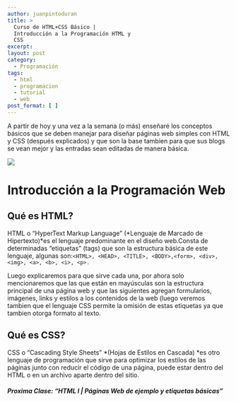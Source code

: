 ```yaml
---
author: juanpintoduran
title: >
  Curso de HTML+CSS Básico |
  Introducción a la Programación HTML y
  CSS
excerpt:
layout: post
category:
  - Programación
tags:
  - html
  - programacion
  - tutorial
  - web
post_format: [ ]
---
```

A partir de hoy y una vez a la semana (o más) enseñaré los conceptos básicos que se deben manejar para diseñar páginas web simples con HTML y CSS (después explicados) y que son la base tambien para que sus blogs se vean mejor y las entradas sean editadas de manera básica.

[![][2]][2]

# Introducción a la Programación Web

## Qué es HTML?

HTML o “HyperText Markup Language” (*Lenguaje de Marcado de Hipertexto)*es el lenguaje predominante en el diseño web.Consta de determinadas “etiquetas” (tags) que son la estructura básica de este lenguaje, algunas son:`<HTML>, <HEAD>, <TITLE>, <BODY>,<form>, <div>, <img>, <a>, <b>, <i>, <p>.`

Luego explicaremos para que sirve cada una, por ahora solo mencionaremos que las que están en mayúsculas son la estructura principal de una página web y que las siguientes agregan formularios, imágenes, links y estilos a los contenidos de la web (luego veremos tambien que el lenguaje CSS permite la omisión de estas etiquetas ya que tambien otorga formato al texto.

## Qué es CSS?

CSS o “Cascading Style Sheets” *(Hojas de Estilos en Cascada) *es otro lenguaje de programación que sirve para optimizar los estilos de las páginas junto con reducir el código de una página, puede estar dentro del HTML o en un archivo aparte dentro del sitio.

##### Proxima Clase: “HTML I | Páginas Web de ejemplo y etiquetas básicas”

 
 [2]: http://cabargas.com/images/Pantallazo-de-2011-09-22-004740.png